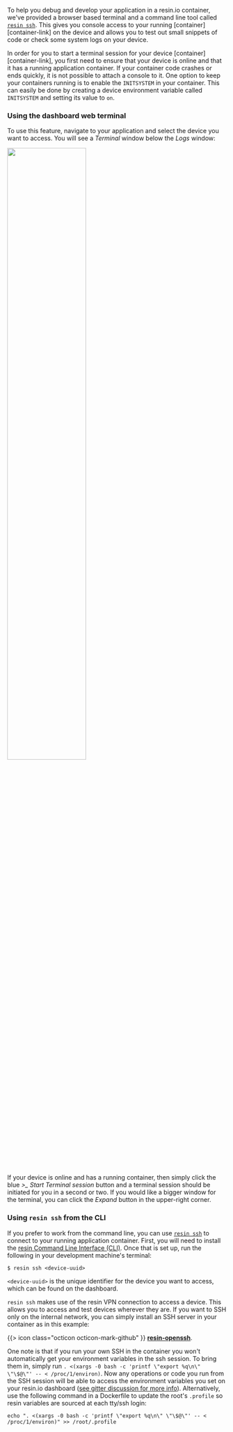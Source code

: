 To help you debug and develop your application in a resin.io container, we've provided a browser based terminal and a command line tool called [`resin ssh`](/tools/cli/#ssh-60-uuid-62-). This gives you console access to your running [container][container-link] on the device and allows you to test out small snippets of code or check some system logs on your device.

In order for you to start a terminal session for your device [container][container-link], you first need to ensure that your device is online and that it has a running application container. If your container code crashes or ends quickly, it is not possible to attach a console to it. One option to keep your containers running is to enable the `INITSYSTEM` in your container. This can easily be done by creating a device environment variable called `INITSYSTEM` and setting its value to `on`.

### Using the dashboard web terminal

To use this feature, navigate to your application and select the device you want to access. You will see a *Terminal* window below the *Logs* window:

<img src="/img/common/device/terminal.png" width="60%">

If your device is online and has a running container, then simply click the blue *>_ Start Terminal session* button and a terminal session should be initiated for you in a second or two. If you would like a bigger window for the terminal, you can click the *Expand* button in the upper-right corner.

### Using `resin ssh` from the CLI

If you prefer to work from the command line, you can use [`resin ssh`](/tools/cli/#ssh-60-uuid-62-) to connect to your running application container. First, you will need to install the [resin Command Line Interface (CLI)](/tools/cli/). Once that is set up, run the following in your development machine's terminal:

```shell
$ resin ssh <device-uuid>
```

`<device-uuid>` is the unique identifier for the device you want to access, which can be found on the dashboard.

`resin ssh` makes use of the resin VPN connection to access a device. This allows you to access and test devices wherever they are. If you want to SSH only on the internal network, you can simply install an SSH server in your container as in this example:

{{> icon class="octicon octicon-mark-github" }} [**resin-openssh**](https://github.com/resin-io-projects/resin-openssh).

One note is that if you run your own SSH in the container you won't automatically get your environment variables in the ssh session. To bring them in, simply run `. <(xargs -0 bash -c 'printf \"export %q\n\" \"\$@\"' -- < /proc/1/environ)`. Now any operations or code you run from the SSH session will be able to access the environment variables you set on your resin.io dashboard ([see gitter discussion for more info](https://gitter.im/resin-io/chat?at=57be336fce157d1b57a19e82)). Alternatively, use the following command in a Dockerfile to update the root's `.profile` so resin variables are sourced at each tty/ssh login:
```
echo ". <(xargs -0 bash -c 'printf \"export %q\n\" \"\$@\"' -- < /proc/1/environ)" >> /root/.profile
```
